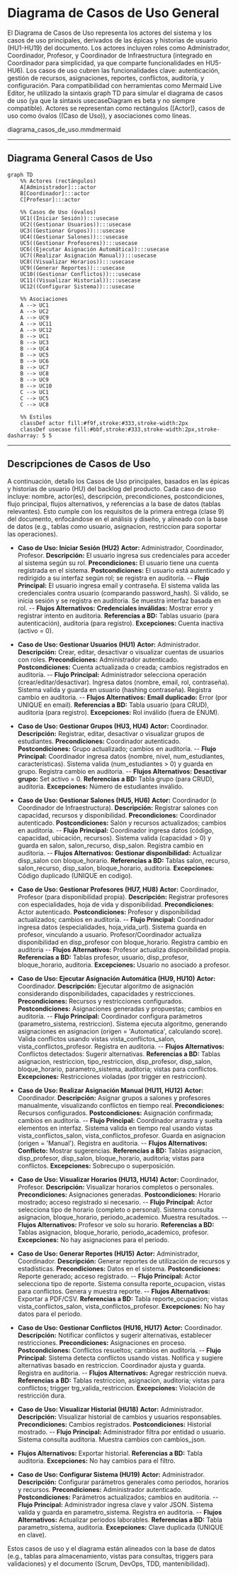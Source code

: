 # Diagrama de Casos de Uso General

El Diagrama de Casos de Uso representa los actores del sistema y los casos de uso principales, derivados de las épicas y historias de usuario (HU1-HU19) del documento. Los actores incluyen roles como Administrador, Coordinador, Profesor, y Coordinador de Infraestructura (integrado en Coordinador para simplicidad, ya que comparte funcionalidades en HU5-HU6). Los casos de uso cubren las funcionalidades clave: autenticación, gestión de recursos, asignaciones, reportes, conflictos, auditoría, y configuración.
Para compatibilidad con herramientas como Mermaid Live Editor, he utilizado la sintaxis graph TD para simular el diagrama de casos de uso (ya que la sintaxis usecaseDiagram es beta y no siempre compatible). Actores se representan como rectángulos ([Actor]), casos de uso como óvalos ((Caso de Uso)), y asociaciones como líneas.

diagrama_casos_de_uso.mmdmermaid

---

## Diagrama General Casos de Uso
```mermaid
graph TD
    %% Actores (rectángulos)
    A[Administrador]:::actor
    B[Coordinador]:::actor
    C[Profesor]:::actor

    %% Casos de Uso (óvalos)
    UC1((Iniciar Sesión)):::usecase
    UC2((Gestionar Usuarios)):::usecase
    UC3((Gestionar Grupos)):::usecase
    UC4((Gestionar Salones)):::usecase
    UC5((Gestionar Profesores)):::usecase
    UC6((Ejecutar Asignación Automática)):::usecase
    UC7((Realizar Asignación Manual)):::usecase
    UC8((Visualizar Horarios)):::usecase
    UC9((Generar Reportes)):::usecase
    UC10((Gestionar Conflictos)):::usecase
    UC11((Visualizar Historial)):::usecase
    UC12((Configurar Sistema)):::usecase

    %% Asociaciones
    A --> UC1
    A --> UC2
    A --> UC9
    A --> UC11
    A --> UC12
    B --> UC1
    B --> UC3
    B --> UC4
    B --> UC5
    B --> UC6
    B --> UC7
    B --> UC8
    B --> UC9
    B --> UC10
    C --> UC1
    C --> UC5
    C --> UC8

    %% Estilos
    classDef actor fill:#f9f,stroke:#333,stroke-width:2px
    classDef usecase fill:#bbf,stroke:#333,stroke-width:2px,stroke-dasharray: 5 5
```
---


## Descripciones de Casos de Uso
A continuación, detallo los Casos de Uso principales, basados en las épicas y historias de usuario (HU) del backlog del producto. Cada caso de uso incluye: nombre, actor(es), descripción, precondiciones, postcondiciones, flujo principal, flujos alternativos, y referencias a la base de datos (tablas relevantes). Esto cumple con los requisitos de la primera entrega (clase 9) del documento, enfocándose en el análisis y diseño, y alineado con la base de datos (e.g., tablas como usuario, asignacion, restriccion para soportar las operaciones).

- **Caso de Uso: Iniciar Sesión (HU2)**
**Actor:** Administrador, Coordinador, Profesor.
**Descripción:** El usuario ingresa sus credenciales para acceder al sistema según su rol.
**Precondiciones:** El usuario tiene una cuenta registrada en el sistema.
**Postcondiciones:** El usuario está autenticado y redirigido a su interfaz según rol; se registra en auditoría.
-- **Flujo Principal:**
El usuario ingresa email y contraseña.
El sistema valida las credenciales contra usuario (comparando password_hash).
Si válido, se inicia sesión y se registra en auditoria.
Se muestra interfaz basada en rol.
-- **Flujos Alternativos:**
**Credenciales inválidas:** Mostrar error y registrar intento en auditoria.
**Referencias a BD:** Tablas usuario (para autenticación), auditoria (para registro).
**Excepciones:** Cuenta inactiva (activo = 0).


- **Caso de Uso: Gestionar Usuarios (HU1)**
**Actor:** Administrador.
**Descripción:** Crear, editar, desactivar o visualizar cuentas de usuarios con roles.
**Precondiciones:** Administrador autenticado.
**Postcondiciones:** Cuenta actualizada o creada; cambios registrados en auditoría.
-- **Flujo Principal:**
Administrador selecciona operación (crear/editar/desactivar).
Ingresa datos (nombre, email, rol, contraseña).
Sistema valida y guarda en usuario (hashing contraseña).
Registra cambio en auditoria.
-- **Flujos Alternativos:**
**Email duplicado:** Error (por UNIQUE en email).
**Referencias a BD:** Tabla usuario (para CRUD), auditoria (para registro).
**Excepciones:** Rol inválido (fuera de ENUM).

- **Caso de Uso: Gestionar Grupos (HU3, HU4)**
**Actor:** Coordinador.
**Descripción:** Registrar, editar, desactivar o visualizar grupos de estudiantes.
**Precondiciones:** Coordinador autenticado.
**Postcondiciones:** Grupo actualizado; cambios en auditoría.
-- **Flujo Principal:**
Coordinador ingresa datos (nombre, nivel, num_estudiantes, características).
Sistema valida (num_estudiantes > 0) y guarda en grupo.
Registra cambio en auditoria.
-- **Flujos Alternativos:**
**Desactivar grupo:** Set activo = 0.
**Referencias a BD:** Tabla grupo (para CRUD), auditoria.
**Excepciones:** Número de estudiantes inválido.

- **Caso de Uso: Gestionar Salones (HU5, HU6)**
**Actor:** Coordinador (o Coordinador de Infraestructura).
**Descripción:** Registrar salones con capacidad, recursos y disponibilidad.
**Precondiciones:** Coordinador autenticado.
**Postcondiciones:** Salón y recursos actualizados; cambios en auditoría.
-- **Flujo Principal:**
Coordinador ingresa datos (código, capacidad, ubicación, recursos).
Sistema valida (capacidad > 0) y guarda en salon, salon_recurso, disp_salon.
Registra cambio en auditoria.
-- **Flujos Alternativos:**
**Gestionar disponibilidad:** Actualizar disp_salon con bloque_horario.
**Referencias a BD:** Tablas salon, recurso, salon_recurso, disp_salon, bloque_horario, auditoria.
**Excepciones:** Código duplicado (UNIQUE en codigo).

- **Caso de Uso: Gestionar Profesores (HU7, HU8)**
**Actor:** Coordinador, Profesor (para disponibilidad propia).
**Descripción:** Registrar profesores con especialidades, hoja de vida y disponibilidad.
**Precondiciones:** Actor autenticado.
**Postcondiciones:** Profesor y disponibilidad actualizados; cambios en auditoría.
-- **Flujo Principal:**
Coordinador ingresa datos (especialidades, hoja_vida_url).
Sistema guarda en profesor, vinculando a usuario.
Profesor/Coordinador actualiza disponibilidad en disp_profesor con bloque_horario.
Registra cambio en auditoria
-- **Flujos Alternativos:**
Profesor actualiza disponibilidad propia.
**Referencias a BD:** Tablas profesor, usuario, disp_profesor, bloque_horario, auditoria.
**Excepciones:** Usuario no asociado a profesor.

- **Caso de Uso: Ejecutar Asignación Automática (HU9, HU10)**
**Actor:** Coordinador.
**Descripción:** Ejecutar algoritmo de asignación considerando disponibilidades, capacidades y restricciones.
**Precondiciones:** Recursos y restricciones configurados.
**Postcondiciones:** Asignaciones generadas y propuestas; cambios en auditoría.
-- **Flujo Principal:**
Coordinador configura parámetros (parametro_sistema, restriccion).
Sistema ejecuta algoritmo, generando asignaciones en asignacion (origen = 'Automatica', calculando score).
Valida conflictos usando vistas vista_conflictos_salon, vista_conflictos_profesor.
Registra en auditoria.
-- **Flujos Alternativos:**
Conflictos detectados: Sugerir alternativas.
**Referencias a BD:** Tablas asignacion, restriccion, tipo_restriccion, disp_profesor, disp_salon, bloque_horario, parametro_sistema, auditoria; vistas para conflictos.
**Excepciones:** Restricciones violadas (por trigger en restriccion).

- **Caso de Uso: Realizar Asignación Manual (HU11, HU12)**
**Actor:** Coordinador.
**Descripción:** Asignar grupos a salones y profesores manualmente, visualizando conflictos en tiempo real.
**Precondiciones:** Recursos configurados.
**Postcondiciones:** Asignación confirmada; cambios en auditoría.
-- **Flujo Principal:**
Coordinador arrastra y suelta elementos en interfaz.
Sistema valida en tiempo real usando vistas vista_conflictos_salon, vista_conflictos_profesor.
Guarda en asignacion (origen = 'Manual').
Registra en auditoria.
-- **Flujos Alternativos:**
**Conflicto:** Mostrar sugerencias.
**Referencias a BD:** Tablas asignacion, disp_profesor, disp_salon, bloque_horario, auditoria; vistas para conflictos.
**Excepciones:** Sobrecupo o superposición.

- **Caso de Uso: Visualizar Horarios (HU13, HU14)**
**Actor:** Coordinador, Profesor.
**Descripción:** Visualizar horarios completos o personales.
**Precondiciones:** Asignaciones generadas.
**Postcondiciones:** Horario mostrado; acceso registrado si necesario.
-- **Flujo Principal:**
Actor selecciona tipo de horario (completo o personal).
Sistema consulta asignacion, bloque_horario, periodo_academico.
Muestra resultados.
-- **Flujos Alternativos:**
Profesor ve solo su horario.
**Referencias a BD:** Tablas asignacion, bloque_horario, periodo_academico, profesor.
**Excepciones:** No hay asignaciones para el periodo.

- **Caso de Uso: Generar Reportes (HU15)**
**Actor:** Administrador, Coordinador.
**Descripción:** Generar reportes de utilización de recursos y estadísticas.
**Precondiciones:** Datos en el sistema.
**Postcondiciones:** Reporte generado; acceso registrado.
-- **Flujo Principal:**
Actor selecciona tipo de reporte.
Sistema consulta reporte_ocupacion, vistas para conflictos.
Genera y muestra reporte.
-- **Flujos Alternativos:**
Exportar a PDF/CSV.
**Referencias a BD:** Tabla reporte_ocupacion; vistas vista_conflictos_salon, vista_conflictos_profesor.
**Excepciones:** No hay datos para el periodo.

- **Caso de Uso: Gestionar Conflictos (HU16, HU17)**
**Actor:** Coordinador.
**Descripción:** Notificar conflictos y sugerir alternativas, establecer restricciones.
**Precondiciones:** Asignaciones en proceso.
**Postcondiciones:** Conflictos resueltos; cambios en auditoría.
-- **Flujo Principal:**
Sistema detecta conflictos usando vistas.
Notifica y sugiere alternativas basado en restriccion.
Coordinador ajusta y guarda.
Registra en auditoria.
-- **Flujos Alternativos:**
Agregar restricción nueva.
**Referencias a BD:** Tablas restriccion, asignacion, auditoria; vistas para conflictos; trigger trg_valida_restriccion.
**Excepciones:** Violación de restricción dura.

- **Caso de Uso: Visualizar Historial (HU18)**
**Actor:** Administrador.
**Descripción:** Visualizar historial de cambios y usuarios responsables.
**Precondiciones:** Cambios registrados.
**Postcondiciones:** Historial mostrado.
-- **Flujo Principal:**
Administrador filtra por entidad o usuario.
Sistema consulta auditoria.
Muestra cambios con cambios_json.
- **Flujos Alternativos:**
Exportar historial.
**Referencias a BD:** Tabla auditoria.
**Excepciones:** No hay cambios para el filtro.

- **Caso de Uso: Configurar Sistema (HU19)**
**Actor:** Administrador.
**Descripción:** Configurar parámetros generales como periodos, horarios y recursos.
**Precondiciones:** Administrador autenticado.
**Postcondiciones:** Parámetros actualizados; cambios en auditoría.
-- **Flujo Principal:**
Administrador ingresa clave y valor JSON.
Sistema valida y guarda en parametro_sistema.
Registra en auditoria.
-- **Flujos Alternativos:**
Actualizar periodos laborables.
**Referencias a BD:** Tabla parametro_sistema, auditoria.
**Excepciones:** Clave duplicada (UNIQUE en clave).

Estos casos de uso y el diagrama están alineados con la base de datos (e.g., tablas para almacenamiento, vistas para consultas, triggers para validaciones) y el documento (Scrum, DevOps, TDD, mantenibilidad).
